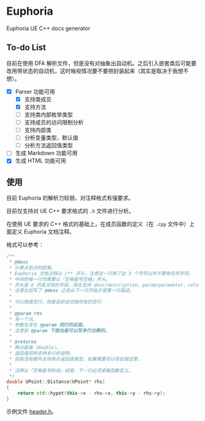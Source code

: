 # Euphoria
Euphoria UE C++ docs generator

## To-do List

目前在使用 DFA 解析文件，但是没有对抽象出自动机。之后引入嵌套类后可能要改用带状态的自动机，这时候视情况要不要把封装起来（其实是取决于我想不想）。

- [x] Parser 功能可用
  - [x] 支持类成员
  - [x] 支持方法
  - [ ] 支持类内部枚举类型
  - [ ] 支持成员的访问限制分析
  - [ ] 支持内部类
  - [ ] 分析变量类型、默认值
  - [ ] 分析方法返回值类型
- [ ] 生成 Markdown 功能可用
- [x] 生成 HTML 功能可用

## 使用

目前 Euphoria 的解析力较弱，对注释格式有强要求。

目前仅支持对 UE C++ 要求格式的 `.h` 文件进行分析。

在使用 UE 要求的 C++ 格式的基础上，在成员函数的定义（在 `.cpp` 文件中）上面定义 Euphoria 文档注释。

格式可以参考：

```cpp
/**
 * @desc
 * 计算点到点的距离。
 * Euphoria 文档注释以 /** 开头，注意这一行除了这 3 个字符以外不要有任何字符。
 * 中间的每一行均需要以「空格星号空格」开头。
 * 开头是 @ 的是文档的字段，现在支持 desc/description、param/parameter、returns/return 三种。
 * 注意比如写了 @desc 之后从下一行开始才是第一行描述。
 *
 * 可以随意空行，但是目前会吃掉所有的空行
 *
 * @param rhs
 * 另一个点。
 * 参数名写在 @param 同行的后面。
 * 注意到 @param 下面也是可以写多行注释的。
 * 
 * @returns
 * 两点距离（double）。
 * 返回值同样支持多行的说明。
 * 目前没有额外支持表示返回值类型，如果需要可以写在描述里。
 *
 * 注释以「空格星号斜线」结尾，下一行必须紧接函数定义。
 */
double UPoint::Distance(UPoint* rhs)
{
    return std::hypot(this->x - rhs->x, this->y - rhs->y);
}
```

示例文件 [header.h](cpp_tests/header.h)。
